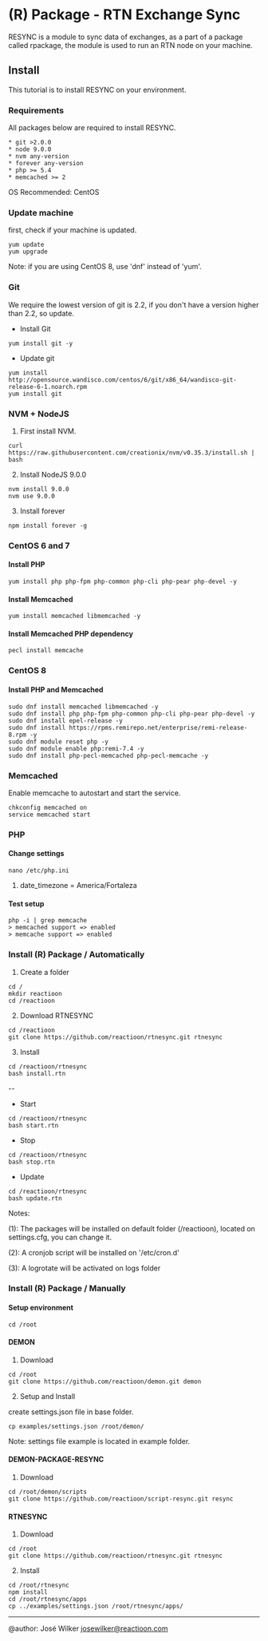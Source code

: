 # (R) Package - RTN Exchange Sync

RESYNC is a module to sync data of exchanges, as a part of a package called rpackage, the module is used to run an RTN node on your machine.

## Install

This tutorial is to install RESYNC on your environment.

### Requirements

All packages below are required to install RESYNC.

	* git >2.0.0
	* node 9.0.0
	* nvm any-version
	* forever any-version
	* php >= 5.4
	* memcached >= 2

OS Recommended: CentOS

### Update machine

first, check if your machine is updated.

```
yum update
yum upgrade
```

Note: if you are using CentOS 8, use 'dnf' instead of 'yum'.

### Git

We require the lowest version of git is 2.2, if you don't have a version higher than 2.2, so update.

* Install Git

```
yum install git -y
```

* Update git

```
yum install http://opensource.wandisco.com/centos/6/git/x86_64/wandisco-git-release-6-1.noarch.rpm
yum install git
```

### NVM + NodeJS

1) First install NVM.

```
curl https://raw.githubusercontent.com/creationix/nvm/v0.35.3/install.sh | bash
```

2) Install NodeJS 9.0.0

```
nvm install 9.0.0
nvm use 9.0.0
```

3) Install forever

```
npm install forever -g
```

### CentOS 6 and 7

#### Install PHP

```
yum install php php-fpm php-common php-cli php-pear php-devel -y
```

#### Install Memcached

```
yum install memcached libmemcached -y
```

#### Install Memcached PHP dependency

```
pecl install memcache
```

### CentOS 8

#### Install PHP and Memcached

```
sudo dnf install memcached libmemcached -y
sudo dnf install php php-fpm php-common php-cli php-pear php-devel -y
sudo dnf install epel-release -y
sudo dnf install https://rpms.remirepo.net/enterprise/remi-release-8.rpm -y
sudo dnf module reset php -y
sudo dnf module enable php:remi-7.4 -y
sudo dnf install php-pecl-memcached php-pecl-memcache -y
```

### Memcached

Enable memcache to autostart and start the service.

```
chkconfig memcached on
service memcached start
```

### PHP

#### Change settings

```
nano /etc/php.ini
```

1. date_timezone = America/Fortaleza

#### Test setup

```
php -i | grep memcache
> memcached support => enabled
> memcache support => enabled
```

### Install (R) Package / Automatically

1. Create a folder

```
cd /
mkdir reactioon
cd /reactioon
```

2. Download RTNESYNC
```
cd /reactioon
git clone https://github.com/reactioon/rtnesync.git rtnesync
```

3. Install

```
cd /reactioon/rtnesync
bash install.rtn
```

--

* Start

```
cd /reactioon/rtnesync
bash start.rtn
```

* Stop

```
cd /reactioon/rtnesync
bash stop.rtn
```

* Update

```
cd /reactioon/rtnesync
bash update.rtn
```

Notes:

(1): The packages will be installed on default folder (/reactioon), located on settings.cfg, you can change it.

(2): A cronjob script will be installed on '/etc/cron.d'

(3): A logrotate will be activated on logs folder

### Install (R) Package / Manually

#### Setup environment

```
cd /root
```

#### DEMON

1) Download

```
cd /root
git clone https://github.com/reactioon/demon.git demon
```

2) Setup and Install

create settings.json file in base folder.

```
cp examples/settings.json /root/demon/
```

Note: settings file example is located in example folder.

#### DEMON-PACKAGE-RESYNC

1) Download

```
cd /root/demon/scripts
git clone https://github.com/reactioon/script-resync.git resync
```

#### RTNESYNC

1) Download

```
cd /root
git clone https://github.com/reactioon/rtnesync.git rtnesync
```

2) Install

```
cd /root/rtnesync
npm install
cd /root/rtnesync/apps
cp ../examples/settings.json /root/rtnesync/apps/
```

---

@author: José Wilker <josewilker@reactioon.com>
